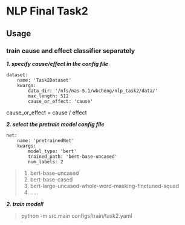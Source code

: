 # NLP Final Task2

## Usage
### train cause and effect classifier separately

***1. specify cause/effect in the config file***

```python=
dataset:
    name: 'Task2Dataset'
    kwargs:
        data_dir: '/nfs/nas-5.1/wbcheng/nlp_task2/data/'
        max_length: 512
        cause_or_effect: 'cause'
``` 
cause_or_effect = cause / effect

***2. select the pretrain model config file***
```python=
net:
    name: 'pretrainedNet'
    kwargs:
        model_type: 'bert'
        trained_path: 'bert-base-uncased'
        num_labels: 2
```
>1. bert-base-uncased
>2. bert-base-cased
>3. bert-large-uncased-whole-word-masking-finetuned-squad
>4. .....

***2. train model!***
> python -m src.main configs/train/task2.yaml 

